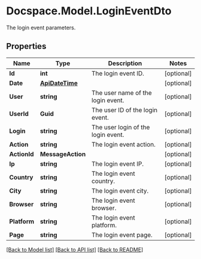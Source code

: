 # Docspace.Model.LoginEventDto
The login event parameters.

## Properties

Name | Type | Description | Notes
------------ | ------------- | ------------- | -------------
**Id** | **int** | The login event ID. | [optional] 
**Date** | [**ApiDateTime**](ApiDateTime.md) |  | [optional] 
**User** | **string** | The user name of the login event. | [optional] 
**UserId** | **Guid** | The user ID of the login event. | [optional] 
**Login** | **string** | The user login of the login event. | [optional] 
**Action** | **string** | The login event action. | [optional] 
**ActionId** | **MessageAction** |  | [optional] 
**Ip** | **string** | The login event IP. | [optional] 
**Country** | **string** | The login event country. | [optional] 
**City** | **string** | The login event city. | [optional] 
**Browser** | **string** | The login event browser. | [optional] 
**Platform** | **string** | The login event platform. | [optional] 
**Page** | **string** | The login event page. | [optional] 

[[Back to Model list]](../README.md#documentation-for-models) [[Back to API list]](../README.md#documentation-for-api-endpoints) [[Back to README]](../README.md)

